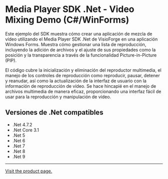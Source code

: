 ﻿# Media Player SDK .Net - Video Mixing Demo (C#/WinForms)

Este ejemplo del SDK muestra cómo crear una aplicación de mezcla de vídeo utilizando el Media Player SDK .Net de VisioForge en una aplicación Windows Forms. Muestra cómo gestionar una lista de reproducción, incluyendo la adición de archivos y el ajuste de sus propiedades como la posición y la transparencia a través de la funcionalidad Picture-in-Picture (PIP). 

El código cubre la inicialización y eliminación del reproductor multimedia, el manejo de los controles de reproducción como reproducir, pausar, detener y reanudar, así como la actualización de la interfaz de usuario con la información de reproducción de vídeo. Se hace hincapié en el manejo de archivos multimedia de manera eficaz, proporcionando una interfaz fácil de usar para la reproducción y manipulación de vídeo.

## Versiones de .Net compatibles

* .Net 4.7.2
* .Net Core 3.1
* .Net 5
* .Net 6
* .Net 7
* .Net 8
* .Net 9

---

[Visit the product page.](https://www.visioforge.com/media-player-sdk-net)
